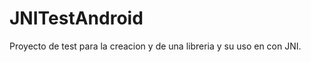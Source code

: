 JNITestAndroid
==============

Proyecto de test para la creacion y de una libreria y su uso en con JNI.
